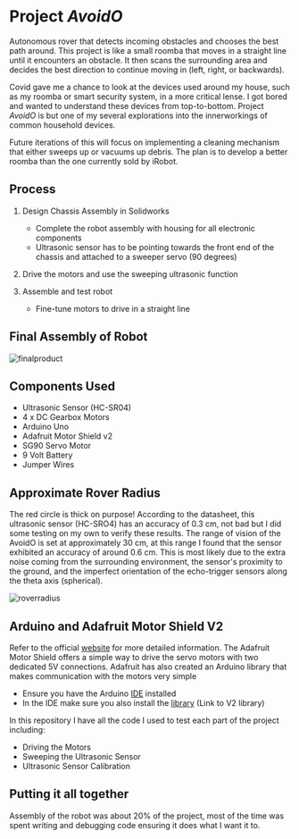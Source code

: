 # Project *AvoidO*
Autonomous rover that detects incoming obstacles and chooses the best path around. This project is like a small roomba that moves in a straight line until it encounters an obstacle. It then scans the surrounding area and decides the best direction to continue moving in (left, right, or backwards). 

Covid gave me a chance to look at the devices used around my house, such as my roomba or smart security system, in a more critical lense. I got bored and wanted to understand these devices from top-to-bottom. Project *AvoidO* is but one of my several explorations into the innerworkings of common household devices.

Future iterations of this will focus on implementing a cleaning mechanism that either sweeps up or vacuums up debris. The plan is to develop a better roomba than the one currently sold by iRobot.

## Process

1. Design Chassis Assembly in Solidworks

   * Complete the robot assembly with housing for all electronic components
   * Ultrasonic sensor has to be pointing towards the front end of the chassis and attached to a sweeper servo (90 degrees)
2. Drive the motors and use the sweeping ultrasonic function
3. Assemble and test robot

   * Fine-tune motors to drive in a straight line

## Final Assembly of Robot

![finalproduct](https://user-images.githubusercontent.com/109624276/209011483-974c34bf-84ae-4801-a71a-f2e3e1f66a8e.jpg)

## Components Used

* Ultrasonic Sensor (HC-SR04)
* 4 x DC Gearbox Motors
* Arduino Uno
* Adafruit Motor Shield v2
* SG90 Servo Motor
* 9 Volt Battery
* Jumper Wires

## Approximate Rover Radius

The red circle is thick on purpose! According to the datasheet, this ultrasonic sensor (HC-SRO4) has an accuracy of 0.3 cm, not bad but I did some testing on my own to verify these results. The range of vision of the AvoidO is set at approximately 30 cm, at this range I found that the sensor exhibited an accuracy of around 0.6 cm. This is most likely due to the extra noise coming from the surrounding environment, the sensor's proximity to the ground, and the imperfect orientation of the echo-trigger sensors along the theta axis (spherical). 

![roverradius](https://user-images.githubusercontent.com/109624276/209019045-7b107efd-9642-4583-9cb6-770a47c04432.jpg)

## Arduino and Adafruit Motor Shield V2

Refer to the official [website](https://learn.adafruit.com/adafruit-motor-shield-v2-for-arduino/install-headers) for more detailed information. The Adafruit Motor Shield offers a simple way to drive the servo motors with two dedicated 5V connections. Adafruit has also created an Arduino library that makes communication with the motors very simple

* Ensure you have the Arduino [IDE](https://www.arduino.cc/en/software) installed
* In the IDE make sure you also install the [library](https://learn.adafruit.com/adafruit-motor-shield-v2-for-arduino/install-software) (Link to V2 library)

In this repository I have all the code I used to test each part of the project including:
* Driving the Motors
* Sweeping the Ultrasonic Sensor
* Ultrasonic Sensor Calibration

## Putting it all together

Assembly of the robot was about 20% of the project, most of the time was spent writing and debugging code ensuring it does what I want it to. 
